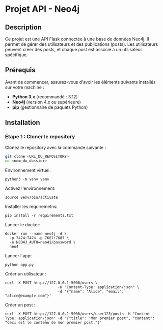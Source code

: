 # Projet API - Neo4j

## Description

Ce projet est une API Flask connectée à une base de données Neo4j. Il permet de gérer des utilisateurs et des publications (posts). Les utilisateurs peuvent créer des posts, et chaque post est associé à un utilisateur spécifique.

## Prérequis

Avant de commencer, assurez-vous d'avoir les éléments suivants installés sur votre machine :

- **Python 3.x** (recommandé : 3.12)
- **Neo4j** (version 4.x ou supérieure)
- **pip** (gestionnaire de paquets Python)

## Installation

### Étape 1 : Cloner le repository

Clonez le repository avec la commande suivante :

```bash
git clone <URL_DU_REPOSITORY>
cd <nom_du_dossier>
```
Environnement virtuel:
```
python3 -m venv venv
```

Activez l'environnement:
```
source venv/bin/activate
```

Installer les requiremetns:
```
pip install -r requirements.txt
```

Lancer le docker:
```
docker run --name neo4j -d \
  -p 7474:7474 -p 7687:7687 \
  -e NEO4J_AUTH=neo4j/password \
  neo4
```

Lancer l'app:
```
python app.py
```

Créer un utilisateur :
```
curl -X POST http://127.0.0.1:5000/users \
                        -H "Content-Type: application/json" \
                        -d '{"name": "Alice", "email": "alice@example.com"}'
```

Créer un post :

```
curl -X POST http://127.0.0.1:5000/users/user123/posts -H "Content-Type: application/json" -d '{"title": "Mon premier post", "content": "Ceci est le contenu de mon premier post."}'
```

